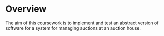 # Overview

The aim of this coursework is to implement and test an abstract version of software for
a system for managing auctions at an auction house.
